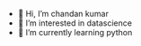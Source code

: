 - 👋 Hi, I’m chandan kumar
- 👀 I’m interested in datascience
- 🌱 I’m currently learning python

<!---
chandankr1851/chandankr1851 is a ✨ special ✨ repository because its `README.md` (this file) appears on your GitHub profile.
You can click the Preview link to take a look at your changes.
--->
